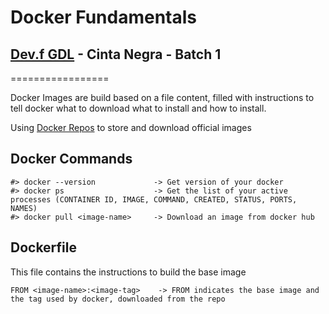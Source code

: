 # Docker Fundamentals 
## [Dev.f GDL](https://www.devf.mx/guadalajara) - Cinta Negra - Batch 1
=================


Docker Images are build based on a file content, filled with instructions to tell docker what to download
what to install and how to install.

Using [Docker Repos](https://hub.docker.com) to store and download official images

Docker Commands
---------

```
#> docker --version             -> Get version of your docker
#> docker ps                    -> Get the list of your active processes (CONTAINER ID, IMAGE, COMMAND, CREATED, STATUS, PORTS, NAMES)
#> docker pull <image-name>     -> Download an image from docker hub   

```

Dockerfile
--------

This file contains the instructions to build the base image

```
FROM <image-name>:<image-tag>    -> FROM indicates the base image and the tag used by docker, downloaded from the repo

```


